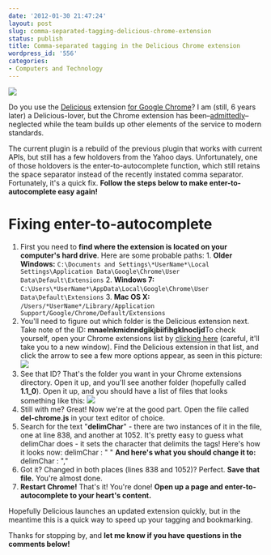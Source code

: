 ```yaml
---
date: '2012-01-30 21:47:24'
layout: post
slug: comma-separated-tagging-delicious-chrome-extension
status: publish
title: Comma-separated tagging in the Delicious Chrome extension
wordpress_id: '556'
categories:
- Computers and Technology
---
```


![](http://www.chrisvanpatten.com/wp-content/uploads/2012/01/delicious_logo-150x150.png)

Do you use the [Delicious](http://www.delicious.com/) extension [for Google Chrome](https://chrome.google.com/webstore/detail/mnaelnkmidnndgikjbiifihgklnocljd)? I am (still, 6 years later) a Delicious-lover, but the Chrome extension has been–[admittedly](http://blog.delicious.com/2012/01/update-on-the-browser-extensions/)–neglected while the team builds up other elements of the service to modern standards.

The current plugin is a rebuild of the previous plugin that works with current APIs, but still has a few holdovers from the Yahoo days. Unfortunately, one of those holdovers is the enter-to-autocomplete function, which still retains the space separator instead of the recently instated comma separator. Fortunately, it's a quick fix. **Follow the steps below to make enter-to-autocomplete easy again!**

# Fixing enter-to-autocomplete

  1. First you need to **find where the extension is located on your computer's hard drive**. Here are some probable paths:
    1. **Older Windows:** `C:\Documents and Settings\*UserName*\Local Settings\Application Data\Google\Chrome\User Data\Default\Extensions`
    2. **Windows 7:** `C:\Users\*UserName*\AppData\Local\Google\Chrome\User Data\Default\Extensions`
    3. **Mac OS X:** `/Users/*UserName*/Library/Application Support/Google/Chrome/Default/Extensions`
  2. You'll need to figure out which folder is the Delicious extension next. Take note of the ID: **mnaelnkmidnndgikjbiifihgklnocljd**To check yourself, open your Chrome extensions list by [clicking here](chrome://settings/extensions) (careful, it'll take you to a new window). Find the Delicious extension in that list, and click the arrow to see a few more options appear, as seen in this picture:
[![](http://www.chrisvanpatten.com/wp-content/uploads/2012/01/Preferences-Extensions-300x51.png)](http://www.chrisvanpatten.com/wp-content/uploads/2012/01/Preferences-Extensions.png)
  3. See that ID? That's the folder you want in your Chrome extensions directory. Open it up, and you'll see another folder (hopefully called **1.1_0**). Open it up, and you should have a list of files that looks something like this:
![](http://www.chrisvanpatten.com/wp-content/uploads/2012/01/1.1_0.png)
  4. Still with me? Great! Now we're at the good part. Open the file called **del-chrome.js** in your text editor of choice.
  5. Search for the text "**delimChar**" - there are two instances of it in the file, one at line 838, and another at 1052. It's pretty easy to guess what delimChar does - it sets the character that delimits the tags! Here's how it looks now:
    delimChar : " "
**And here's what you should change it to:**
    delimChar : ","
  6. Got it? Changed in both places (lines 838 and 1052)? Perfect. **Save that file.** You're almost done.
  7. **Restart Chrome!** That's it! You're done! **Open up a page and enter-to-autocomplete to your heart's content.**

Hopefully Delicious launches an updated extension quickly, but in the meantime this is a quick way to speed up your tagging and bookmarking.

Thanks for stopping by, and **let me know if you have questions in the comments below!**